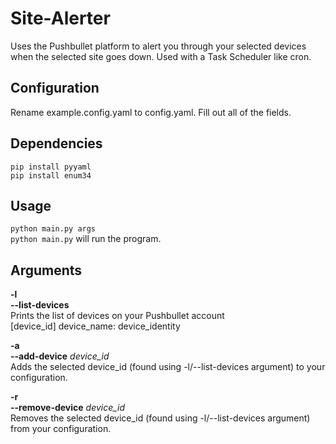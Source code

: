 # Site-Alerter #
Uses the Pushbullet platform to alert you through your selected devices when the selected site goes down. Used with a Task Scheduler like cron.
## Configuration ##
Rename example.config.yaml to config.yaml. Fill out all of the fields.
## Dependencies  ##
`pip install pyyaml`  
`pip install enum34`

## Usage ##
`python main.py args`  
`python main.py` will run the program.

## Arguments ##
**-l**  
**--list-devices**  
Prints the list of devices on your Pushbullet account  
[device_id] device_name: device_identity  

**-a**  
**--add-device** *device_id*  
Adds the selected device_id (found using -l/--list-devices argument) to your configuration.  

**-r**  
**--remove-device** *device_id*  
Removes the selected device_id (found using -l/--list-devices argument) from your configuration.  

